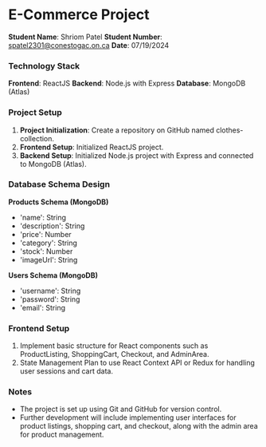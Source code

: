 # E-Commerce Project

**Student Name**: Shriom Patel
**Student Number**: spatel2301@conestogac.on.ca
**Date**: 07/19/2024

### Technology Stack

**Frontend**: ReactJS
**Backend**: Node.js with Express
**Database**: MongoDB (Atlas)

### Project Setup

1. **Project Initialization**: Create a repository on GitHub named clothes-collection.
2. **Frontend Setup**: Initialized ReactJS project.
3. **Backend Setup**: Initialized Node.js project with Express and connected to MongoDB (Atlas).

### Database Schema Design

 **Products Schema (MongoDB)**
 - 'name': String
 - 'description': String
 - 'price': Number
 - 'category': String
 - 'stock': Number
 - 'imageUrl': String

 **Users Schema (MongoDB)**
 - 'username': String
 - 'password': String
 - 'email': String

### Frontend Setup

1. Implement basic structure for React components such as ProductListing, ShoppingCart, Checkout, and AdminArea.
2. State Management Plan to use React Context API or Redux for handling user sessions and cart data.

### Notes
- The project is set up using Git and GitHub for version control.
- Further development will include implementing user interfaces for product listings, shopping cart, and checkout, along with the admin area for product management.
